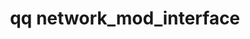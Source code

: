 ---
category: network
command: network_mod_interface
optional_options:
- alternate: []
  help: The unique ID of the interface
  name: --interface-id
  required: false
- alternate: []
  help: The default IPv4 gateway address
  name: --default-gateway
  required: false
- alternate: []
  help: The default IPv6 gateway address
  name: --default-gateway-ipv6
  required: false
- alternate: []
  help: Ethernet bonding mode
  name: --bonding-mode
  required: false
- alternate: []
  help: The maximum transfer unit (MTU) in bytes of the interface and any untagged
    STATIC network.
  name: --mtu
  required: false
permalink: /qq-cli-command-guide/network/network_mod_interface.html
positional_options: []
sidebar: qq_cli_command_reference_sidebar
summary: This section explains how to use the <code>qq network_mod_interface</code>
  command.
synopsis: Modify interface configuration
title: qq network_mod_interface
usage: qq network_mod_interface [-h] [--interface-id INTERFACE_ID] [--default-gateway
  DEFAULT_GATEWAY] [--default-gateway-ipv6 DEFAULT_GATEWAY_IPV6] [--bonding-mode {ACTIVE_BACKUP,IEEE_8023AD}]
  [--mtu MTU]
zendesk_source: qq CLI Command Guide

---